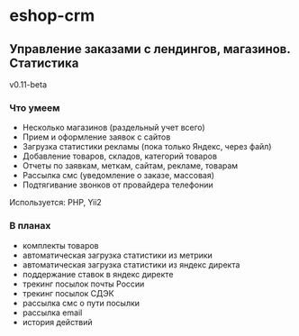 # eshop-crm
## Управлениe заказами с лендингов, магазинов. Статистика
v0.11-beta
### Что умеем
* Несколько магазинов (раздельный учет всего)  
* Прием и оформление заявок с сайтов   
* Загрузка статистики рекламы (пока только Яндекс, через файл)  
* Добавление товаров, складов, категорий товаров  
* Отчеты по заявкам, меткам, сайтам, рекламе, товарам 
* Рассылка смс (уведомление о заказе, массовая)
* Подтягивание звонков от провайдера телефонии

Используется: PHP, Yii2

### В планах
* комплекты товаров  
* автоматическая загрузка статистики из метрики  
* автоматическая загрузка статистики из яндекс директа  
* поддержание ставок в яндекс директе
* трекинг посылок почты России
* трекинг посылок СДЭК
* рассылка смс о пути посылки
* рассылка email
* история действий
